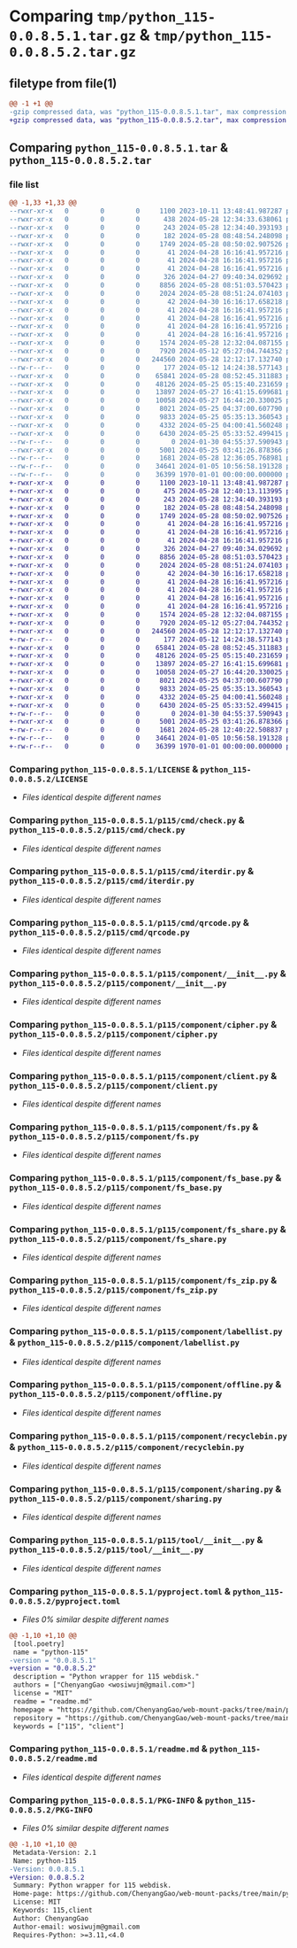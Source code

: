 # Comparing `tmp/python_115-0.0.8.5.1.tar.gz` & `tmp/python_115-0.0.8.5.2.tar.gz`

## filetype from file(1)

```diff
@@ -1 +1 @@
-gzip compressed data, was "python_115-0.0.8.5.1.tar", max compression
+gzip compressed data, was "python_115-0.0.8.5.2.tar", max compression
```

## Comparing `python_115-0.0.8.5.1.tar` & `python_115-0.0.8.5.2.tar`

### file list

```diff
@@ -1,33 +1,33 @@
--rwxr-xr-x   0        0        0     1100 2023-10-11 13:48:41.987287 python_115-0.0.8.5.1/LICENSE
--rwxr-xr-x   0        0        0      438 2024-05-28 12:34:33.638061 python_115-0.0.8.5.1/p115/__init__.py
--rwxr-xr-x   0        0        0      243 2024-05-28 12:34:40.393193 python_115-0.0.8.5.1/p115/__main__.py
--rwxr-xr-x   0        0        0      182 2024-05-28 08:48:54.248098 python_115-0.0.8.5.1/p115/cmd/__init__.py
--rwxr-xr-x   0        0        0     1749 2024-05-28 08:50:02.907526 python_115-0.0.8.5.1/p115/cmd/check.py
--rwxr-xr-x   0        0        0       41 2024-04-28 16:16:41.957216 python_115-0.0.8.5.1/p115/cmd/download.py
--rwxr-xr-x   0        0        0       41 2024-04-28 16:16:41.957216 python_115-0.0.8.5.1/p115/cmd/fuse.py
--rwxr-xr-x   0        0        0       41 2024-04-28 16:16:41.957216 python_115-0.0.8.5.1/p115/cmd/fuse_share.py
--rwxr-xr-x   0        0        0      326 2024-04-27 09:40:34.029692 python_115-0.0.8.5.1/p115/cmd/init.py
--rwxr-xr-x   0        0        0     8856 2024-05-28 08:51:03.570423 python_115-0.0.8.5.1/p115/cmd/iterdir.py
--rwxr-xr-x   0        0        0     2024 2024-05-28 08:51:24.074103 python_115-0.0.8.5.1/p115/cmd/qrcode.py
--rwxr-xr-x   0        0        0       42 2024-04-30 16:16:17.658218 python_115-0.0.8.5.1/p115/cmd/rename.py
--rwxr-xr-x   0        0        0       41 2024-04-28 16:16:41.957216 python_115-0.0.8.5.1/p115/cmd/shell.py
--rwxr-xr-x   0        0        0       41 2024-04-28 16:16:41.957216 python_115-0.0.8.5.1/p115/cmd/upload.py
--rwxr-xr-x   0        0        0       41 2024-04-28 16:16:41.957216 python_115-0.0.8.5.1/p115/cmd/webdav.py
--rwxr-xr-x   0        0        0       41 2024-04-28 16:16:41.957216 python_115-0.0.8.5.1/p115/cmd/webdav_share.py
--rwxr-xr-x   0        0        0     1574 2024-05-28 12:32:04.087155 python_115-0.0.8.5.1/p115/component/__init__.py
--rwxr-xr-x   0        0        0     7920 2024-05-12 05:27:04.744352 python_115-0.0.8.5.1/p115/component/cipher.py
--rwxr-xr-x   0        0        0   244560 2024-05-28 12:12:17.132740 python_115-0.0.8.5.1/p115/component/client.py
--rw-r--r--   0        0        0      177 2024-05-12 14:24:38.577143 python_115-0.0.8.5.1/p115/component/exception.py
--rwxr-xr-x   0        0        0    65841 2024-05-28 08:52:45.311883 python_115-0.0.8.5.1/p115/component/fs.py
--rwxr-xr-x   0        0        0    48126 2024-05-25 05:15:40.231659 python_115-0.0.8.5.1/p115/component/fs_base.py
--rwxr-xr-x   0        0        0    13897 2024-05-27 16:41:15.699681 python_115-0.0.8.5.1/p115/component/fs_share.py
--rwxr-xr-x   0        0        0    10058 2024-05-27 16:44:20.330025 python_115-0.0.8.5.1/p115/component/fs_zip.py
--rwxr-xr-x   0        0        0     8021 2024-05-25 04:37:00.607790 python_115-0.0.8.5.1/p115/component/labellist.py
--rwxr-xr-x   0        0        0     9833 2024-05-25 05:35:13.360543 python_115-0.0.8.5.1/p115/component/offline.py
--rwxr-xr-x   0        0        0     4332 2024-05-25 04:00:41.560248 python_115-0.0.8.5.1/p115/component/recyclebin.py
--rwxr-xr-x   0        0        0     6430 2024-05-25 05:33:52.499415 python_115-0.0.8.5.1/p115/component/sharing.py
--rw-r--r--   0        0        0        0 2024-01-30 04:55:37.590943 python_115-0.0.8.5.1/p115/py.typed
--rwxr-xr-x   0        0        0     5001 2024-05-25 03:41:26.878366 python_115-0.0.8.5.1/p115/tool/__init__.py
--rw-r--r--   0        0        0     1681 2024-05-28 12:36:05.768981 python_115-0.0.8.5.1/pyproject.toml
--rw-r--r--   0        0        0    34641 2024-01-05 10:56:58.191328 python_115-0.0.8.5.1/readme.md
--rw-r--r--   0        0        0    36399 1970-01-01 00:00:00.000000 python_115-0.0.8.5.1/PKG-INFO
+-rwxr-xr-x   0        0        0     1100 2023-10-11 13:48:41.987287 python_115-0.0.8.5.2/LICENSE
+-rwxr-xr-x   0        0        0      475 2024-05-28 12:40:13.113995 python_115-0.0.8.5.2/p115/__init__.py
+-rwxr-xr-x   0        0        0      243 2024-05-28 12:34:40.393193 python_115-0.0.8.5.2/p115/__main__.py
+-rwxr-xr-x   0        0        0      182 2024-05-28 08:48:54.248098 python_115-0.0.8.5.2/p115/cmd/__init__.py
+-rwxr-xr-x   0        0        0     1749 2024-05-28 08:50:02.907526 python_115-0.0.8.5.2/p115/cmd/check.py
+-rwxr-xr-x   0        0        0       41 2024-04-28 16:16:41.957216 python_115-0.0.8.5.2/p115/cmd/download.py
+-rwxr-xr-x   0        0        0       41 2024-04-28 16:16:41.957216 python_115-0.0.8.5.2/p115/cmd/fuse.py
+-rwxr-xr-x   0        0        0       41 2024-04-28 16:16:41.957216 python_115-0.0.8.5.2/p115/cmd/fuse_share.py
+-rwxr-xr-x   0        0        0      326 2024-04-27 09:40:34.029692 python_115-0.0.8.5.2/p115/cmd/init.py
+-rwxr-xr-x   0        0        0     8856 2024-05-28 08:51:03.570423 python_115-0.0.8.5.2/p115/cmd/iterdir.py
+-rwxr-xr-x   0        0        0     2024 2024-05-28 08:51:24.074103 python_115-0.0.8.5.2/p115/cmd/qrcode.py
+-rwxr-xr-x   0        0        0       42 2024-04-30 16:16:17.658218 python_115-0.0.8.5.2/p115/cmd/rename.py
+-rwxr-xr-x   0        0        0       41 2024-04-28 16:16:41.957216 python_115-0.0.8.5.2/p115/cmd/shell.py
+-rwxr-xr-x   0        0        0       41 2024-04-28 16:16:41.957216 python_115-0.0.8.5.2/p115/cmd/upload.py
+-rwxr-xr-x   0        0        0       41 2024-04-28 16:16:41.957216 python_115-0.0.8.5.2/p115/cmd/webdav.py
+-rwxr-xr-x   0        0        0       41 2024-04-28 16:16:41.957216 python_115-0.0.8.5.2/p115/cmd/webdav_share.py
+-rwxr-xr-x   0        0        0     1574 2024-05-28 12:32:04.087155 python_115-0.0.8.5.2/p115/component/__init__.py
+-rwxr-xr-x   0        0        0     7920 2024-05-12 05:27:04.744352 python_115-0.0.8.5.2/p115/component/cipher.py
+-rwxr-xr-x   0        0        0   244560 2024-05-28 12:12:17.132740 python_115-0.0.8.5.2/p115/component/client.py
+-rw-r--r--   0        0        0      177 2024-05-12 14:24:38.577143 python_115-0.0.8.5.2/p115/component/exception.py
+-rwxr-xr-x   0        0        0    65841 2024-05-28 08:52:45.311883 python_115-0.0.8.5.2/p115/component/fs.py
+-rwxr-xr-x   0        0        0    48126 2024-05-25 05:15:40.231659 python_115-0.0.8.5.2/p115/component/fs_base.py
+-rwxr-xr-x   0        0        0    13897 2024-05-27 16:41:15.699681 python_115-0.0.8.5.2/p115/component/fs_share.py
+-rwxr-xr-x   0        0        0    10058 2024-05-27 16:44:20.330025 python_115-0.0.8.5.2/p115/component/fs_zip.py
+-rwxr-xr-x   0        0        0     8021 2024-05-25 04:37:00.607790 python_115-0.0.8.5.2/p115/component/labellist.py
+-rwxr-xr-x   0        0        0     9833 2024-05-25 05:35:13.360543 python_115-0.0.8.5.2/p115/component/offline.py
+-rwxr-xr-x   0        0        0     4332 2024-05-25 04:00:41.560248 python_115-0.0.8.5.2/p115/component/recyclebin.py
+-rwxr-xr-x   0        0        0     6430 2024-05-25 05:33:52.499415 python_115-0.0.8.5.2/p115/component/sharing.py
+-rw-r--r--   0        0        0        0 2024-01-30 04:55:37.590943 python_115-0.0.8.5.2/p115/py.typed
+-rwxr-xr-x   0        0        0     5001 2024-05-25 03:41:26.878366 python_115-0.0.8.5.2/p115/tool/__init__.py
+-rw-r--r--   0        0        0     1681 2024-05-28 12:40:22.508837 python_115-0.0.8.5.2/pyproject.toml
+-rw-r--r--   0        0        0    34641 2024-01-05 10:56:58.191328 python_115-0.0.8.5.2/readme.md
+-rw-r--r--   0        0        0    36399 1970-01-01 00:00:00.000000 python_115-0.0.8.5.2/PKG-INFO
```

### Comparing `python_115-0.0.8.5.1/LICENSE` & `python_115-0.0.8.5.2/LICENSE`

 * *Files identical despite different names*

### Comparing `python_115-0.0.8.5.1/p115/cmd/check.py` & `python_115-0.0.8.5.2/p115/cmd/check.py`

 * *Files identical despite different names*

### Comparing `python_115-0.0.8.5.1/p115/cmd/iterdir.py` & `python_115-0.0.8.5.2/p115/cmd/iterdir.py`

 * *Files identical despite different names*

### Comparing `python_115-0.0.8.5.1/p115/cmd/qrcode.py` & `python_115-0.0.8.5.2/p115/cmd/qrcode.py`

 * *Files identical despite different names*

### Comparing `python_115-0.0.8.5.1/p115/component/__init__.py` & `python_115-0.0.8.5.2/p115/component/__init__.py`

 * *Files identical despite different names*

### Comparing `python_115-0.0.8.5.1/p115/component/cipher.py` & `python_115-0.0.8.5.2/p115/component/cipher.py`

 * *Files identical despite different names*

### Comparing `python_115-0.0.8.5.1/p115/component/client.py` & `python_115-0.0.8.5.2/p115/component/client.py`

 * *Files identical despite different names*

### Comparing `python_115-0.0.8.5.1/p115/component/fs.py` & `python_115-0.0.8.5.2/p115/component/fs.py`

 * *Files identical despite different names*

### Comparing `python_115-0.0.8.5.1/p115/component/fs_base.py` & `python_115-0.0.8.5.2/p115/component/fs_base.py`

 * *Files identical despite different names*

### Comparing `python_115-0.0.8.5.1/p115/component/fs_share.py` & `python_115-0.0.8.5.2/p115/component/fs_share.py`

 * *Files identical despite different names*

### Comparing `python_115-0.0.8.5.1/p115/component/fs_zip.py` & `python_115-0.0.8.5.2/p115/component/fs_zip.py`

 * *Files identical despite different names*

### Comparing `python_115-0.0.8.5.1/p115/component/labellist.py` & `python_115-0.0.8.5.2/p115/component/labellist.py`

 * *Files identical despite different names*

### Comparing `python_115-0.0.8.5.1/p115/component/offline.py` & `python_115-0.0.8.5.2/p115/component/offline.py`

 * *Files identical despite different names*

### Comparing `python_115-0.0.8.5.1/p115/component/recyclebin.py` & `python_115-0.0.8.5.2/p115/component/recyclebin.py`

 * *Files identical despite different names*

### Comparing `python_115-0.0.8.5.1/p115/component/sharing.py` & `python_115-0.0.8.5.2/p115/component/sharing.py`

 * *Files identical despite different names*

### Comparing `python_115-0.0.8.5.1/p115/tool/__init__.py` & `python_115-0.0.8.5.2/p115/tool/__init__.py`

 * *Files identical despite different names*

### Comparing `python_115-0.0.8.5.1/pyproject.toml` & `python_115-0.0.8.5.2/pyproject.toml`

 * *Files 0% similar despite different names*

```diff
@@ -1,10 +1,10 @@
 [tool.poetry]
 name = "python-115"
-version = "0.0.8.5.1"
+version = "0.0.8.5.2"
 description = "Python wrapper for 115 webdisk."
 authors = ["ChenyangGao <wosiwujm@gmail.com>"]
 license = "MIT"
 readme = "readme.md"
 homepage = "https://github.com/ChenyangGao/web-mount-packs/tree/main/python-115-client"
 repository = "https://github.com/ChenyangGao/web-mount-packs/tree/main/python-115-client"
 keywords = ["115", "client"]
```

### Comparing `python_115-0.0.8.5.1/readme.md` & `python_115-0.0.8.5.2/readme.md`

 * *Files identical despite different names*

### Comparing `python_115-0.0.8.5.1/PKG-INFO` & `python_115-0.0.8.5.2/PKG-INFO`

 * *Files 0% similar despite different names*

```diff
@@ -1,10 +1,10 @@
 Metadata-Version: 2.1
 Name: python-115
-Version: 0.0.8.5.1
+Version: 0.0.8.5.2
 Summary: Python wrapper for 115 webdisk.
 Home-page: https://github.com/ChenyangGao/web-mount-packs/tree/main/python-115-client
 License: MIT
 Keywords: 115,client
 Author: ChenyangGao
 Author-email: wosiwujm@gmail.com
 Requires-Python: >=3.11,<4.0
```

